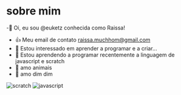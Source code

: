 # sobre mim 
-👋 Oi, eu sou @euketz conhecida como Raissa!
- :+1: Meu email de contato raissa.muchhom@gmail.com
- 👀 Estou interessado em aprender a programar e a criar...  
- 🌱 Estou aprendendo a programar recentemente a linguagem de javascript e scratch
- 🐼 amo animais
- 🤑 amo dim dim

![scratch](https://img.shields.io/badge/Scratch-4D97FF?style=for-the-badge&logo=Scratch&logoColor=white)
![javascript](https://img.shields.io/badge/JavaScript-323330?style=for-the-badge&logo=javascript&logoColor=F7DF1E)
